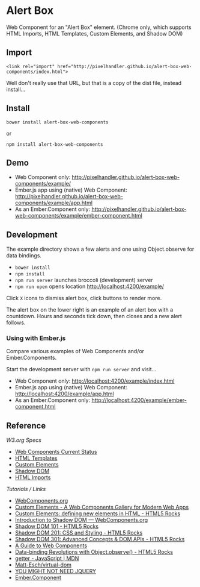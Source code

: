 # Alert Box

Web Component for an "Alert Box" element. (Chrome only, which supports 
HTML Imports, HTML Templates, Custom Elements, and Shadow DOM)


## Import

    <link rel="import" href="http://pixelhandler.github.io/alert-box-web-components/index.html">

Well don't really use that URL, but that is a copy of the dist file, instead install...


## Install

	bower install alert-box-web-components

or

	npm install alert-box-web-components


## Demo

* Web Component only: <http://pixelhandler.github.io/alert-box-web-components/example/>
* Ember.js app using (native) Web Component: <http://pixelhandler.github.io/alert-box-web-components/example/app.html>
* As an Ember.Component only: <http://pixelhandler.github.io/alert-box-web-components/example/ember-component.html>


## Development

The example directory shows a few alerts and one using Object.observe
for data bindings.

* `bower install`
* `npm install`
* `npm run server` launches broccoli (development) server
* `npm run open` opens location <http://localhost:4200/example/>

Click `X` icons to dismiss alert box, click buttons to render more.

The alert box on the lower right is an example of an alert box with
a countdown. Hours and seconds tick down, then closes and a new alert
follows.


### Using with Ember.js

Compare various examples of Web Components and/or Ember.Components.

Start the development server with `npm run server` and visit...

* Web Component only: <http://localhost:4200/example/index.html>
* Ember.js app using (native) Web Component: <http://localhost:4200/example/app.html>
* As an Ember.Component only: <http://localhost:4200/example/ember-component.html>


## Reference

*W3.org Specs*

* [Web Components Current Status](http://www.w3.org/standards/techs/components#w3c_all)
* [HTML Templates](http://www.w3.org/TR/html-templates/)
* [Custom Elements](http://www.w3.org/TR/custom-elements/)
* [Shadow DOM](http://www.w3.org/TR/shadow-dom/)
* [HTML Imports](http://www.w3.org/TR/html-imports/)

*Tutorials / Links*

* [WebComponents.org](http://webcomponents.org)
* [Custom Elements - A Web Components Gallery for Modern Web Apps](http://customelements.io)
* [Custom Elements: defining new elements in HTML - HTML5 Rocks](http://www.html5rocks.com/en/tutorials/webcomponents/customelements/)
* [Introduction to Shadow DOM — WebComponents.org](http://webcomponents.org/articles/introduction-to-shadow-dom/)
* [Shadow DOM 101 - HTML5 Rocks](http://www.html5rocks.com/en/tutorials/webcomponents/shadowdom/)
* [Shadow DOM 201: CSS and Styling - HTML5 Rocks](http://www.html5rocks.com/en/tutorials/webcomponents/shadowdom-201/)
* [Shadow DOM 301: Advanced Concepts & DOM APIs - HTML5 Rocks](http://www.html5rocks.com/en/tutorials/webcomponents/shadowdom-301/)
* [A Guide to Web Components](http://css-tricks.com/modular-future-web-components/)
* [Data-binding Revolutions with Object.observe() - HTML5 Rocks](http://www.html5rocks.com/en/tutorials/es7/observe/)
* [getter - JavaScript | MDN](https://developer.mozilla.org/en-US/docs/Web/JavaScript/Reference/Functions/get)
* [Matt-Esch/virtual-dom](https://github.com/Matt-Esch/virtual-dom)
* [YOU MIGHT NOT NEED JQUERY](http://youmightnotneedjquery.com/)
* [Ember.Component](http://emberjs.com/api/classes/Ember.Component.html)
